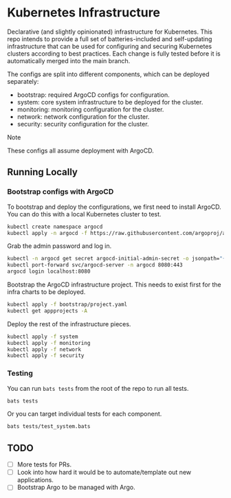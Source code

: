 # Kubernetes Infrastructure

Declarative (and slightly opinionated) infrastructure for Kubernetes. This repo
intends to provide a full set of batteries-included and self-updating
infrastructure that can be used for configuring and securing Kubernetes clusters
according to best practices. Each change is fully tested before it is 
automatically merged into the main branch.

The configs are split into different components, which can be deployed separately:

- bootstrap: required ArgoCD configs for configuration.
- system: core system infrastructure to be deployed for the cluster.
- monitoring: monitoring configuration for the cluster.
- network: network configuration for the cluster.
- security: security configuration for the cluster.

> [!NOTE]
> These configs all assume deployment with ArgoCD.

## Running Locally

### Bootstrap configs with ArgoCD

To bootstrap and deploy the configurations, we first need to install ArgoCD. You
can do this with a local Kubernetes cluster to test.

```bash
kubectl create namespace argocd
kubectl apply -n argocd -f https://raw.githubusercontent.com/argoproj/argo-cd/stable/manifests/install.yaml
```

Grab the admin password and log in.

```bash
kubectl -n argocd get secret argocd-initial-admin-secret -o jsonpath="{.data.password}" | base64 -d; echo
kubectl port-forward svc/argocd-server -n argocd 8080:443
argocd login localhost:8080
```

Bootstrap the ArgoCD infrastructure project. This needs to exist first for
the infra charts to be deployed.

```bash
kubectl apply -f bootstrap/project.yaml
kubectl get appprojects -A
```

Deploy the rest of the infrastructure pieces.

```bash
kubectl apply -f system
kubectl apply -f monitoring
kubectl apply -f network
kubectl apply -f security
```

### Testing

You can run `bats tests` from the root of the repo to run all tests.

```bash
bats tests
```

Or you can target individual tests for each component.

```bash
bats tests/test_system.bats
```

## TODO

- [ ] More tests for PRs.
- [ ] Look into how hard it would be to automate/template out new applications.
- [ ] Bootstrap Argo to be managed with Argo.
